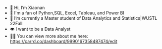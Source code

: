 - 👋 Hi, I’m Xiaonan
- 💞️ I'm a fan of Python,SQL, Excel, Tableau, and Power BI
- 🌱 I’m currently a Master student of Data Analytics and Statistics|WUSTL 22Fall
- 👁️ I want to be a Data Analyst
- 👩‍💻 You can view more about me here: https://carrd.co/dashboard/9990167358487474/edit
